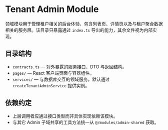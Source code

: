 # Tenant Admin Module

领域模块用于管理租户相关的后台体验，包含列表页、详情页以及与租户聚合数据相关的服务层。该目录只暴露通过 `index.ts` 导出的能力，其余文件视为内部实现。

## 目录结构

- `contracts.ts` — 对外暴露的服务接口、DTO 与返回结构。
- `pages/` — React 客户端页面与容器组件。
- `services/` — 与数据库交互的领域服务，默认通过 `createTenantAdminService` 提供实例。

## 依赖约定

- 上层调用者应通过接口类型而非具体实现依赖该模块。
- 与其它 Admin 子域共享的工具方法统一从 `@/modules/admin-shared` 获取。
